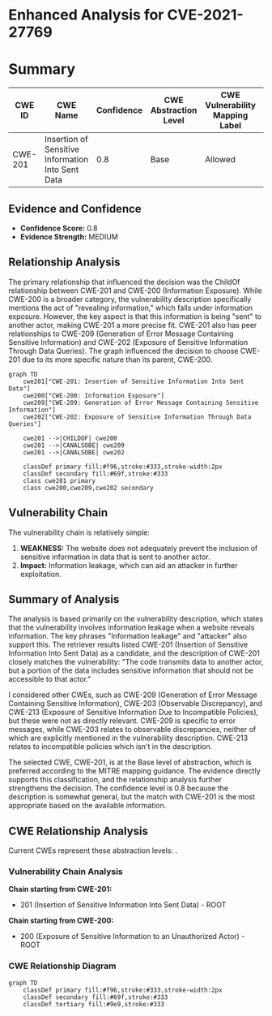 # Enhanced Analysis for CVE-2021-27769

# Summary
| CWE ID | CWE Name | Confidence | CWE Abstraction Level | CWE Vulnerability Mapping Label | CWE-Vulnerability Mapping Notes |
|---|---|---|---|---|---|
| CWE-201 | Insertion of Sensitive Information Into Sent Data | 0.8 | Base | Allowed | Primary CWE |

## Evidence and Confidence

*   **Confidence Score:** 0.8
*   **Evidence Strength:** MEDIUM

## Relationship Analysis
The primary relationship that influenced the decision was the ChildOf relationship between CWE-201 and CWE-200 (Information Exposure). While CWE-200 is a broader category, the vulnerability description specifically mentions the act of "revealing information," which falls under information exposure. However, the key aspect is that this information is being "sent" to another actor, making CWE-201 a more precise fit. CWE-201 also has peer relationships to CWE-209 (Generation of Error Message Containing Sensitive Information) and CWE-202 (Exposure of Sensitive Information Through Data Queries). The graph influenced the decision to choose CWE-201 due to its more specific nature than its parent, CWE-200.

```mermaid
graph TD
    cwe201["CWE-201: Insertion of Sensitive Information Into Sent Data"]
    cwe200["CWE-200: Information Exposure"]
    cwe209["CWE-209: Generation of Error Message Containing Sensitive Information"]
    cwe202["CWE-202: Exposure of Sensitive Information Through Data Queries"]

    cwe201 -->|CHILDOF| cwe200
    cwe201 -->|CANALSOBE| cwe209
    cwe201 -->|CANALSOBE| cwe202

    classDef primary fill:#f96,stroke:#333,stroke-width:2px
    classDef secondary fill:#69f,stroke:#333
    class cwe201 primary
    class cwe200,cwe209,cwe202 secondary
```

## Vulnerability Chain
The vulnerability chain is relatively simple:
1.  **WEAKNESS:** The website does not adequately prevent the inclusion of sensitive information in data that is sent to another actor.
2.  **Impact:** Information leakage, which can aid an attacker in further exploitation.

## Summary of Analysis
The analysis is based primarily on the vulnerability description, which states that the vulnerability involves information leakage when a website reveals information. The key phrases "Information leakage" and "attacker" also support this. The retriever results listed CWE-201 (Insertion of Sensitive Information Into Sent Data) as a candidate, and the description of CWE-201 closely matches the vulnerability: "The code transmits data to another actor, but a portion of the data includes sensitive information that should not be accessible to that actor."

I considered other CWEs, such as CWE-209 (Generation of Error Message Containing Sensitive Information), CWE-203 (Observable Discrepancy), and CWE-213 (Exposure of Sensitive Information Due to Incompatible Policies), but these were not as directly relevant. CWE-209 is specific to error messages, while CWE-203 relates to observable discrepancies, neither of which are explicitly mentioned in the vulnerability description. CWE-213 relates to incompatible policies which isn't in the description.

The selected CWE, CWE-201, is at the Base level of abstraction, which is preferred according to the MITRE mapping guidance. The evidence directly supports this classification, and the relationship analysis further strengthens the decision. The confidence level is 0.8 because the description is somewhat general, but the match with CWE-201 is the most appropriate based on the available information.


## CWE Relationship Analysis

Current CWEs represent these abstraction levels: .


### Vulnerability Chain Analysis

**Chain starting from CWE-201:**
- 201 (Insertion of Sensitive Information Into Sent Data) - ROOT


**Chain starting from CWE-200:**
- 200 (Exposure of Sensitive Information to an Unauthorized Actor) - ROOT



### CWE Relationship Diagram

```mermaid
graph TD
    classDef primary fill:#f96,stroke:#333,stroke-width:2px
    classDef secondary fill:#69f,stroke:#333
    classDef tertiary fill:#9e9,stroke:#333
```